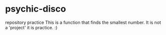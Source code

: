# psychic-disco
repository practice
This is a function that finds the smallest number.
It is not a 'project' it is practice. :)
